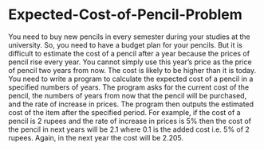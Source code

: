 # Expected-Cost-of-Pencil-Problem
You need to buy new pencils in every semester during your studies at the university. So, you need to have a budget plan for your pencils. But it is difficult to estimate the cost of a pencil after a year because the prices of pencil rise every year. You cannot simply use this year’s price as the price of pencil two years from now. The cost is likely to be higher than it is today. You need to write a program to calculate the expected cost of a pencil in a specified numbers of years. The program asks for the current cost of the pencil, the numbers of years from now that the pencil will be purchased, and the rate of increase in prices. The program then outputs the estimated cost of the item after the specified period.  For example, if the cost of a pencil is 2 rupees and the rate of increase in prices is 5% then the cost of the pencil in next years will be 2.1 where 0.1 is the added cost i.e. 5% of 2 rupees. Again, in the next year the cost will be 2.205. 
